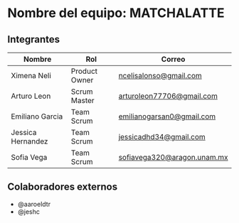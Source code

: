 # Nombre del equipo: MATCHALATTE

## Integrantes

| Nombre | Rol | Correo |
|--------|-----|--------|
| Ximena Neli | Product Owner | ncelisalonso@gmail.com |
| Arturo Leon | Scrum Master | arturoleon77706@gmail.com |
| Emiliano Garcia | Team Scrum | emilianogarsan0@gmail.com |
| Jessica Hernandez | Team Scrum | jessicadhd34@gmail.com |
| Sofia Vega | Team Scrum | sofiavega320@aragon.unam.mx |

## Colaboradores externos
- @aaroeldtr
- @jeshc
